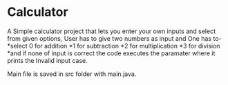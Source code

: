 # Calculator

A Simple calculator project that lets you enter your own inputs and select from given options,
User has to give two numbers as input and 
 One has to-
    *select 0 for addition
           *1 for subtraction
           *2 for multiplication
           *3 for division
        *and if none of input is correct the code executes the paramater where it prints the Invalid input case.


Main file is saved in src folder with main.java.
